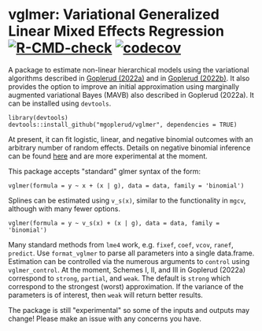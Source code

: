 # vglmer: Variational Generalized Linear Mixed Effects Regression [![R-CMD-check](https://github.com/mgoplerud/vglmer/actions/workflows/R-CMD-check.yaml/badge.svg)](https://github.com/mgoplerud/vglmer/actions/workflows/R-CMD-check.yaml) [![codecov](https://codecov.io/gh/mgoplerud/vglmer/branch/master/graph/badge.svg?token=L8C4260BUW)](https://app.codecov.io/gh/mgoplerud/vglmer)

A package to estimate non-linear hierarchical models using the variational algorithms described in [Goplerud (2022a)](https://arxiv.org/abs/2007.12300) and in [Goplerud (2022b)](https://mgoplerud.com/papers/Goplerud_MMM_Full.pdf). It also provides the option to improve an initial approximation using marginally augmented variational Bayes (MAVB) also described in Goplerud (2022a). It can be installed using `devtools`.

```
library(devtools)
devtools::install_github("mgoplerud/vglmer", dependencies = TRUE)
```

At present, it can fit logistic, linear, and negative binomial outcomes with an arbitrary number of random effects. Details on negative binomial inference can be found [here](https://github.com/mgoplerud/vglmer/blob/master/.github/model_addendum.pdf) and are more experimental at the moment.

This package accepts "standard" glmer syntax of the form:

```
vglmer(formula = y ~ x + (x | g), data = data, family = 'binomial')
```

Splines can be estimated using `v_s(x)`, similar to the functionality in `mgcv`, although with many fewer options.

```
vglmer(formula = y ~ v_s(x) + (x | g), data = data, family = 'binomial')
```

Many standard methods from `lme4` work, e.g. `fixef`, `coef`, `vcov`, `ranef`, `predict`. Use `format_vglmer` to parse all parameters into a single data.frame. Estimation can be controlled via the numerous arguments to `control` using `vglmer_control`. At the moment, Schemes I, II, and III in Goplerud (2022a) correspond to `strong`, `partial`, and `weak`. The default is `strong` which correspond to the strongest (worst) approximation. If the variance of the parameters is of interest, then `weak` will return better results.

The package is still "experimental" so some of the inputs and outputs may change! Please make an issue with any concerns you have.